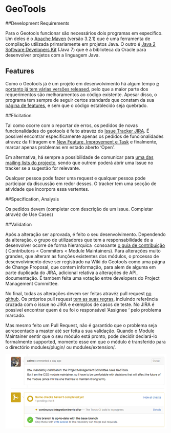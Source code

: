 ﻿# GeoTools

##Development Requirements

Para o Geotools funcionar são necessários dois programas em específico. Um deles é o [Apache Maven](http://maven.apache.org/download.html) (versão 3.2.1) que é uma ferramenta de compilação utilizada primariamente em projetos Java. O outro é [Java 2 Software Developers Kit](http://www.oracle.com/technetwork/java/javase/overview/index.html) (Java 7) que é a biblioteca da Oracle para desenvolver projetos com a linguagem Java.

## Features

Como o Geotools já é um projeto em desenvolvimento há algum tempo [e portanto já tem várias versões released](http://geotools.org/about.html), pelo que a maior parte dos requerimentos são melhoramentos ao código existente. Apesar disso, o programa tem sempre de seguir certos standards que constam da sua [página de features](http://docs.geotools.org/latest/userguide/geotools.html), e sem que o código establecido seja quebrado.

##Elicitation

Tal como ocorre com o reportar de erros, os pedidos de novas funcionalidades do geotools é feito atravéz do [Issue Tracker JIRA](https://osgeo-org.atlassian.net/projects/GEOT/summary). É possivel encontrar especificamente apenas os pedidos de funcionalidades atravez da filtragem em [New Feature, Improvement e Task](https://osgeo-org.atlassian.net/browse/GEOT-5186?jql=project%20%3D%20GEOT%20AND%20issuetype%20in%20%28Improvement%2C%20%22New%20Feature%22%2C%20Task%29%20ORDER%20BY%20priority%20DESC%2C%20updated%20DESC) e finalmente, marcar apenas problemas em estado aberto ‘Open’.

Em alternativa, há sempre a possibilidade de comunicar para [uma das mailing lists do projecto](http://geotools.org/getinvolved.html), sendo que outrem poderá abrir uma Issue no tracker se a sugestão for relevante.

Qualquer pessoa pode fazer uma request e qualquer pessoa pode participar da discussão em redor desses. O tracker tem uma secção de atividade que incorpora essa vertentes. 

##Specification, Analysis

Os pedidos devem (completar com descrição de um issue. Completar atravéz de Use Cases)

##Validation

Após a alteração ser aprovada, é feito o seu desenvolvimento. Dependendo da alteração, o grupo de utilizadores que tem a responsabilidade de a desenvolver ocorre de forma hierarquica  consoante [o guia de contribuição](http://docs.geotools.org/latest/developer/procedures/contribute.html) ( Contributors < Commiters < Module Maintainers).  Para alterações muito grandes, que alteram as funções existentes dos módulos, o processo de desenvolvimento deve ser registrado na Wiki do Geotools como uma págna de Change Proposal, que contem informação, para alem de alguma em parte duplicada do JIRA, adicional relativa a alterações de API, documentação. É tambem feita uma votação entre developers do Project Management Committee.

No final, todas as alterações devem ser feitas atravéz pull request [no github](https://github.com/geotools/geotools/pulls). Os próprios pull request [tem as suas regras](http://docs.geotools.org/latest/developer/procedures/pull_requests.html), incluindo referência cruzada com o issue no JIRA e exemplos de casos de teste. No JIRA é possivel encontrar quem é ou foi o responsável ‘Assignee ‘ pelo problema marcado.

Mas mesmo feito um Pull Request, não é garantido que o problema seja acrescentado a master até ser feita a sua validação. Quando o Module Maintainer sentir que o seu módulo está pronto, pode decidir declará-lo formalmente supported, momento esse em que o módulo é transferido para o directório modules/plugin/ ou modules/extension/.
	
<img src="./images/18-10-ModuleMaintainer.PNG" />